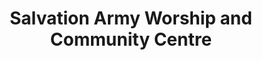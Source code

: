 ---
title: "Salvation Army Worship and Community Centre"
url: /wellington/salvation-army-worship-and-community-centre/
shop: Gebrauchtwaren
---